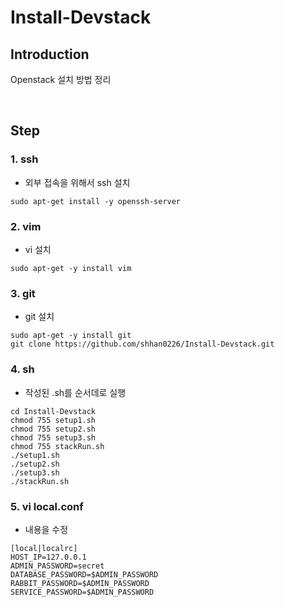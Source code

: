 # Install-Devstack

## Introduction
Openstack 설치 방법 정리

<br>

## Step

### 1. ssh <br>
* 외부 접속을 위해서 ssh 설치 <br>        
```
sudo apt-get install -y openssh-server
```

### 2. vim <br>
* vi 설치 <br>        
```
sudo apt-get -y install vim
```

### 3. git <br>
* git 설치 <br>        
```
sudo apt-get -y install git
git clone https://github.com/shhan0226/Install-Devstack.git
```

### 4. sh <br>
* 작성된 .sh를 순서데로 실행 <br>        
```
cd Install-Devstack
chmod 755 setup1.sh
chmod 755 setup2.sh
chmod 755 setup3.sh
chmod 755 stackRun.sh
./setup1.sh
./setup2.sh
./setup3.sh
./stackRun.sh
```

### 5. vi local.conf <br>
* 내용을 수정 <br>        
```
[local|localrc]
HOST_IP=127.0.0.1
ADMIN_PASSWORD=secret
DATABASE_PASSWORD=$ADMIN_PASSWORD
RABBIT_PASSWORD=$ADMIN_PASSWORD
SERVICE_PASSWORD=$ADMIN_PASSWORD
```

